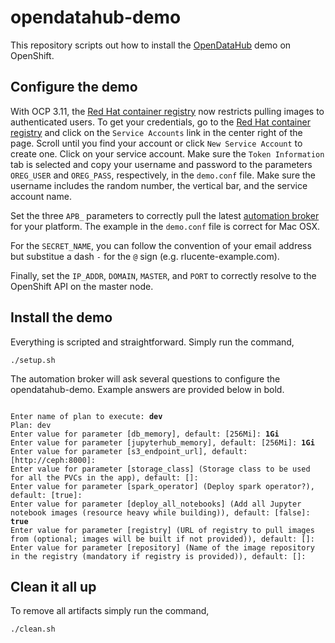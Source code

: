 # opendatahub-demo
This repository scripts out how to install the
[OpenDataHub](https://opendatahub.io) demo on OpenShift.

## Configure the demo
With OCP 3.11, the [Red Hat container registry](https://registry.redhat.io)
now restricts pulling images to authenticated users.  To get your
credentials, go to the [Red Hat container registry](https://registry.redhat.io)
and click on the `Service Accounts` link in the center right of the
page.  Scroll until you find your account or click `New Service
Account` to create one.  Click on your service account.  Make sure
the `Token Information` tab is selected and copy your username and
password to the parameters `OREG_USER` and `OREG_PASS`, respectively,
in the `demo.conf` file.  Make sure the username includes the
random number, the vertical bar, and the service account name.

Set the three `APB_` parameters to correctly pull the latest
[automation broker](http://automationbroker.io/) for your platform.
The example in the `demo.conf` file is correct for Mac OSX.

For the `SECRET_NAME`, you can follow the convention of your email
address but substitue a dash `-` for the `@` sign (e.g.
rlucente-example.com).

Finally, set the `IP_ADDR`, `DOMAIN`, `MASTER`, and `PORT` to
correctly resolve to the OpenShift API on the master node.

## Install the demo
Everything is scripted and straightforward.  Simply run the command,

    ./setup.sh

The automation broker will ask several questions to configure the
opendatahub-demo.  Example answers are provided below in bold.

<pre><code>
Enter name of plan to execute: <b>dev</b>
Plan: dev
Enter value for parameter [db_memory], default: [256Mi]: <b>1Gi</b>
Enter value for parameter [jupyterhub_memory], default: [256Mi]: <b>1Gi</b>
Enter value for parameter [s3_endpoint_url], default: [http://ceph:8000]:
Enter value for parameter [storage_class] (Storage class to be used for all the PVCs in the app), default: [<nil>]:
Enter value for parameter [spark_operator] (Deploy spark operator?), default: [true]:
Enter value for parameter [deploy_all_notebooks] (Add all Jupyter notebook images (resource heavy while building)), default: [false]: <b>true</b>
Enter value for parameter [registry] (URL of registry to pull images from (optional; images will be built if not provided)), default: [<nil>]:
Enter value for parameter [repository] (Name of the image repository in the registry (mandatory if registry is provided)), default: [<nil>]:
</code></pre>

## Clean it all up
To remove all artifacts simply run the command,

    ./clean.sh

